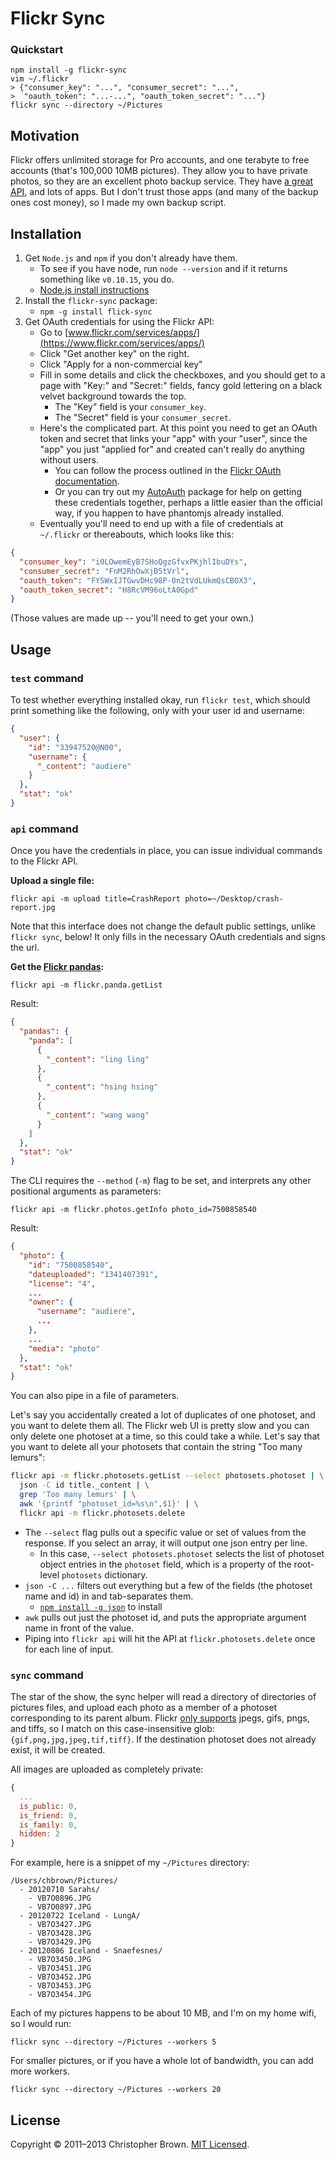 # Flickr Sync

### Quickstart

    npm install -g flickr-sync
    vim ~/.flickr
    > {"consumer_key": "...", "consumer_secret": "...",
    >  "oauth_token": "...-...", "oauth_token_secret": "..."}
    flickr sync --directory ~/Pictures

## Motivation

Flickr offers unlimited storage for Pro accounts, and one terabyte to free accounts (that's 100,000 10MB pictures). They allow you to have private photos, so they are an excellent photo backup service. They have [a great API](http://www.flickr.com/services/api/), and lots of apps. But I don't trust those apps (and many of the backup ones cost money), so I made my own backup script.

## Installation

1. Get `Node.js` and `npm` if you don't already have them.
    - To see if you have node, run `node --version` and if it returns something like `v0.10.15`, you do.
    - [Node.js install instructions](http://chbrown.github.io/#nodejs--npm)
2. Install the `flickr-sync` package:
    - `npm -g install flick-sync`
3. Get OAuth credentials for using the Flickr API:
    - Go to [www.flickr.com/services/apps/](https://www.flickr.com/services/apps/)
    - Click "Get another key" on the right.
    - Click "Apply for a non-commercial key"
    - Fill in some details and click the checkboxes, and you should get to a page with "Key:" and "Secret:" fields, fancy gold lettering on a black velvet background towards the top.
        * The "Key" field is your `consumer_key`.
        * The "Secret" field is your `consumer_secret`.
    - Here's the complicated part. At this point you need to get an OAuth token and secret that links your "app" with your "user", since the "app" you just "applied for" and created can't really do anything without users.
        * You can follow the process outlined in the [Flickr OAuth documentation](http://www.flickr.com/services/api/auth.oauth.html).
        * Or you can try out my [AutoAuth](https://github.com/chbrown/autoauth) package for help on getting these credentials together, perhaps a little easier than the official way, if you happen to have phantomjs already installed.
    - Eventually you'll need to end up with a file of credentials at `~/.flickr` or thereabouts, which looks like this:

```json
{
  "consumer_key": "i0LOwemEyB7SHoQgzGfvxPKjhlIbuDYs",
  "consumer_secret": "FnM2RhOwXjB5tVrl",
  "oauth_token": "FYSWxIJTGwvDHc98P-0n2tVdLUkmQsCBOX3",
  "oauth_token_secret": "H8RcVM96oLtA0Gpd"
}
```

(Those values are made up -- you'll need to get your own.)

## Usage

### `test` command

To test whether everything installed okay, run `flickr test`, which should print something like the following, only with your user id and username:

```json
{
  "user": {
    "id": "33947520@N00",
    "username": {
      "_content": "audiere"
    }
  },
  "stat": "ok"
}
```

### `api` command

Once you have the credentials in place, you can issue individual commands to the Flickr API.

**Upload a single file:**

    flickr api -m upload title=CrashReport photo=~/Desktop/crash-report.jpg

Note that this interface does not change the default public settings, unlike `flickr sync`, below! It only fills in the necessary OAuth credentials and signs the url.

**Get the [Flickr pandas](http://www.flickr.com/services/api/flickr.panda.getList.html):**

    flickr api -m flickr.panda.getList

Result:

```json
{
  "pandas": {
    "panda": [
      {
        "_content": "ling ling"
      },
      {
        "_content": "hsing hsing"
      },
      {
        "_content": "wang wang"
      }
    ]
  },
  "stat": "ok"
}
```

The CLI requires the `--method` (`-m`) flag to be set, and interprets any other positional arguments as parameters:

    flickr api -m flickr.photos.getInfo photo_id=7500858540

Result:

```json
{
  "photo": {
    "id": "7500858540",
    "dateuploaded": "1341407391",
    "license": "4",
    ...
    "owner": {
      "username": "audiere",
      ...
    },
    ...
    "media": "photo"
  },
  "stat": "ok"
}
```

You can also pipe in a file of parameters.

Let's say you accidentally created a lot of duplicates of one photoset, and you want to delete them all. The Flickr web UI is pretty slow and you can only delete one photoset at a time, so this could take a while. Let's say that you want to delete all your photosets that contain the string "Too many lemurs":

```bash
flickr api -m flickr.photosets.getList --select photosets.photoset | \
  json -C id title._content | \
  grep 'Too many lemurs' | \
  awk '{printf "photoset_id=%s\n",$1}' | \
  flickr api -m flickr.photosets.delete
```

* The `--select` flag pulls out a specific value or set of values from the response. If you select an array, it will output one json entry per line.
    - In this case, `--select photosets.photoset` selects the list of photoset object entries in the `photoset` field, which is a property of the root-level `photosets` dictionary.
* `json -C ...` filters out everything but a few of the fields (the photoset name and id) in and tab-separates them.
    - [`npm install -g json`](https://github.com/zpoley/json-command) to install
* `awk` pulls out just the photoset id, and puts the appropriate argument name in front of the value.
* Piping into `flickr api` will hit the API at `flickr.photosets.delete` once for each line of input.

### `sync` command

The star of the show, the sync helper will read a directory of directories of pictures files, and upload each photo as a member of a photoset corresponding to its parent album. Flickr [only supports](http://www.flickr.com/help/photos/#150488231) jpegs, gifs, pngs, and tiffs, so I match on this case-insensitive glob: `{gif,png,jpg,jpeg,tif,tiff}`. If the destination photoset does not already exist, it will be created.

All images are uploaded as completely private:

```javascript
{
  ...
  is_public: 0,
  is_friend: 0,
  is_family: 0,
  hidden: 2
}
```

For example, here is a snippet of my `~/Pictures` directory:

    /Users/chbrown/Pictures/
      - 20120710 Sarahs/
        - VB7O0896.JPG
        - VB7O0897.JPG
      - 20120722 Iceland - LungA/
        - VB7O3427.JPG
        - VB7O3428.JPG
        - VB7O3429.JPG
      - 20120806 Iceland - Snaefesnes/
        - VB7O3450.JPG
        - VB7O3451.JPG
        - VB7O3452.JPG
        - VB7O3453.JPG
        - VB7O3454.JPG

Each of my pictures happens to be about 10 MB, and I'm on my home wifi, so I would run:

    flickr sync --directory ~/Pictures --workers 5

For smaller pictures, or if you have a whole lot of bandwidth, you can add more workers.

    flickr sync --directory ~/Pictures --workers 20

## License

Copyright © 2011–2013 Christopher Brown. [MIT Licensed](LICENSE).
